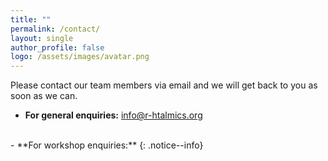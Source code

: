 ```yaml
---
title: ""
permalink: /contact/
layout: single
author_profile: false
logo: /assets/images/avatar.png
---
```

Please contact our team members via email and we will get back to you as soon as we can.
<br>
- **For general enquiries:** <info@r-htalmics.org>
<br>
- **For workshop enquiries:** <training@r-htalmics.org>
{: .notice--info}
